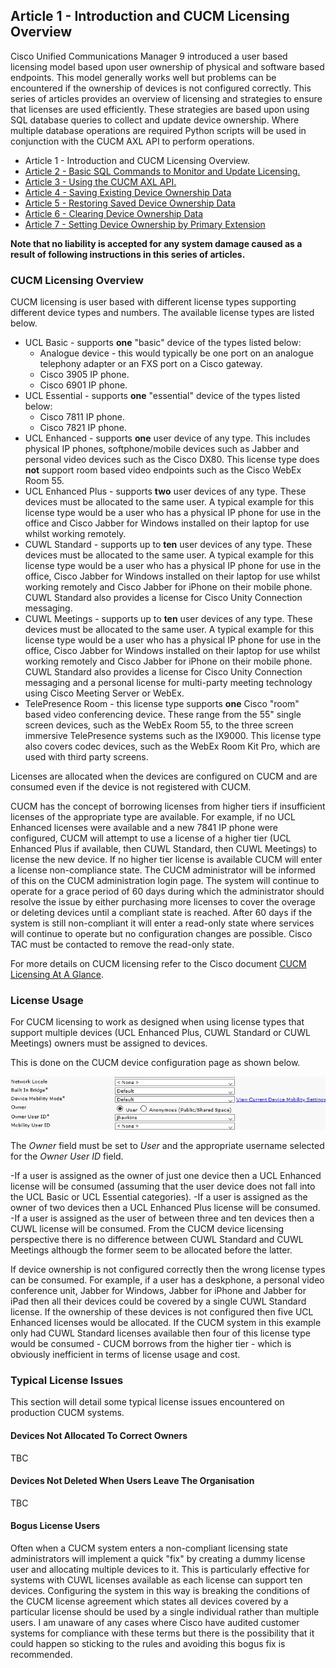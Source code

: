 ## Article 1 - Introduction and CUCM Licensing Overview

Cisco Unified Communications Manager 9 introduced a user based licensing model based upon user ownership of physical and software based endpoints. This model generally works well but problems can be encountered if the ownership of devices is not configured correctly. This series of articles provides an overview of licensing and strategies to ensure that licenses are used efficiently.
These strategies are based upon using SQL database queries to collect and update device ownership. Where multiple database operations are required Python scripts will be used in conjunction with the CUCM AXL API to perform operations.

- Article 1 - Introduction and CUCM Licensing Overview.
- [Article 2 - Basic SQL Commands to Monitor and Update Licensing.](https://jamesha100.github.io/cucm-license-management/page2)
- [Article 3 - Using the CUCM AXL API.](https://jamesha100.github.io/cucm-license-management/page3)
- [Article 4 - Saving Existing Device Ownership Data](https://jamesha100.github.io/cucm-license-management/page4)
- [Article 5 - Restoring Saved Device Ownership Data](https://jamesha100.github.io/cucm-license-management/page5)
- [Article 6 - Clearing Device Ownership Data](https://jamesha100.github.io/cucm-license-management/page6)
- [Article 7 - Setting Device Ownership by Primary Extension](https://jamesha100.github.io/cucm-license-management/page7)

**Note that no liability is accepted for any system damage caused as a result of following instructions in this series of articles.**

### CUCM Licensing Overview

CUCM licensing is user based with different license types supporting different device types and numbers. The available license types are listed below.

- UCL Basic - supports **one** "basic" device of the types listed below:
    - Analogue device - this would typically be one port on an analogue telephony adapter or an FXS port on a Cisco gateway.
    - Cisco 3905 IP phone.
    - Cisco 6901 IP phone.
- UCL Essential - supports **one** "essential" device of the types listed below:
    - Cisco 7811 IP phone.
    - Cisco 7821 IP phone.
- UCL Enhanced - supports **one** user device of any type. This includes physical IP phones, softphone/mobile devices such as Jabber and personal video devices such as the Cisco DX80. This license type does **not** support room based video endpoints such as the Cisco WebEx Room 55.
- UCL Enhanced Plus - supports **two** user devices of any type. These devices must be allocated to the same user. A typical example for this license type would be a user who has a physical IP phone for use in the office and Cisco Jabber for Windows installed on their laptop for use whilst working remotely.
- CUWL Standard - supports up to **ten** user devices of any type. These devices must be allocated to the same user. A typical example for this license type would be a user who has a physical IP phone for use in the office, Cisco Jabber for Windows installed on their laptop for use whilst working remotely and Cisco Jabber for iPhone on their mobile phone. CUWL Standard also provides a license for Cisco Unity Connection messaging.
- CUWL Meetings - supports up to **ten** user devices of any type. These devices must be allocated to the same user. A typical example for this license type would be a user who has a physical IP phone for use in the office, Cisco Jabber for Windows installed on their laptop for use whilst working remotely and Cisco Jabber for iPhone on their mobile phone. CUWL Standard also provides a license for Cisco Unity Connection messaging and a personal license for multi-party meeting technology using Cisco Meeting Server or WebEx.
- TelePresence Room - this license type supports **one** Cisco "room" based video conferencing device. These range from the 55" single screen devices, such as the WebEx Room 55, to the three screen immersive TelePresence systems such as the IX9000. This license type also covers codec devices, such as the WebEx Room Kit Pro, which are used with third party screens.

Licenses are allocated when the devices are configured on CUCM and are consumed even if the device is not registered with CUCM.

CUCM has the concept of borrowing licenses from higher tiers if insufficient licenses of the appropriate type are available. For example, if no UCL Enhanced licenses were available and a new 7841 IP phone were configured, CUCM will attempt to use a license of a higher tier (UCL Enhanced Plus if available, then CUWL Standard, then CUWL Meetings) to license the new device. If no higher tier license is available CUCM will enter a license non-compliance state. The CUCM administrator will be informed of this on the CUCM administration login page. The system will continue to operate for a grace period of 60 days during which the administrator should resolve the issue by either purchasing more licenses to cover the overage or deleting devices until a compliant state is reached. After 60 days if the system is still non-compliant it will enter a read-only state where services will continue to operate but no configuration changes are possible. Cisco TAC must be contacted to remove the read-only state.

For more details on CUCM licensing refer to the Cisco document [CUCM Licensing At A Glance](https://www.cisco.com/c/dam/en/us/products/collateral/unified-communications/unified-communications-licensing/C45_523902_11_9_licensing_aag_v5a_1.pdf).

### License Usage

For CUCM licensing to work as designed when using license types that support multiple devices (UCL Enhanced Plus, CUWL Standard or CUWL Meetings) owners must be assigned to devices.

This is done on the CUCM device configuration page as shown below.

![Device Owner ID](/images/ownerid.png)

The *Owner* field must be set to *User* and the appropriate username selected for the *Owner User ID* field.

-If a user is assigned as the owner of just one device then a UCL Enhanced license will be consumed (assuming that the user device does not fall into the UCL Basic or UCL Essential categories).
-If a user is assigned as the owner of two devices then a UCL Enhanced Plus license will be consumed.
-If a user is assigned as the user of between three and ten devices then a CUWL license will be consumed. From the CUCM device licensing perspective there is no difference between CUWL Standard and CUWL Meetings althougb the former seem to be allocated before the latter.

If device ownership is not configured correctly then the wrong license types can be consumed. For example, if a user has a deskphone, a personal video conference unit, Jabber for Windows, Jabber for iPhone and Jabber for iPad then all their devices could be covered by a single CUWL Standard license. If the ownership of these devices is not configured then five UCL Enhanced licenses would be allocated. If the CUCM system in this example only had CUWL Standard licenses available then four of this license type would be consumed - CUCM borrows from the higher tier - which is obviously inefficient in terms of license usage and cost.

### Typical License Issues

This section will detail some typical license issues encountered on production CUCM systems.

#### Devices Not Allocated To Correct Owners

TBC

#### Devices Not Deleted When Users Leave The Organisation

TBC

#### Bogus License Users

Often when a CUCM system enters a non-compliant licensing state administrators will implement a quick "fix" by creating a dummy license user and allocating multiple devices to it. This is particularly effective for systems with CUWL licenses available as each license can support ten devices. Configuring the system in this way is breaking the conditions of the CUCM license agreement which states all devices covered by a particular license should be used by a single individual rather than multiple users. I am unaware of any cases where Cisco have audited customer systems for compliance with these terms but there is the possibility that it could happen so sticking to the rules and avoiding this bogus fix is recommended. 
